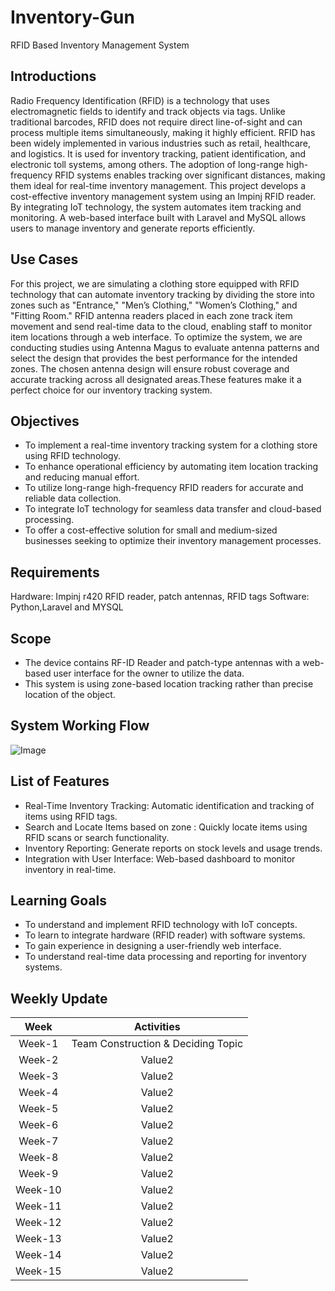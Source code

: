 # Inventory-Gun
RFID Based Inventory Management System

## Introductions
Radio Frequency Identification (RFID) is a technology that uses electromagnetic fields to identify and track objects via tags. Unlike traditional barcodes, RFID does not require direct line-of-sight and can process multiple items simultaneously, making it highly efficient.
RFID has been widely implemented in various industries such as retail, healthcare, and logistics. It is used for inventory tracking, patient identification, and electronic toll systems, among others. The adoption of long-range high-frequency RFID systems enables tracking over significant distances, making them ideal for real-time inventory management.
This project develops a cost-effective inventory management system using an Impinj RFID reader. By integrating IoT technology, the system automates item tracking and monitoring. A web-based interface built with Laravel and MySQL allows users to manage inventory and generate reports efficiently.

## Use Cases
For this project, we are simulating a clothing store equipped with RFID technology that can automate inventory tracking by dividing the store into zones such as "Entrance," "Men’s Clothing," "Women’s Clothing," and "Fitting Room." RFID antenna readers placed in each zone track item movement and send real-time data to the cloud, enabling staff to monitor item locations through a web interface. To optimize the system, we are conducting studies using Antenna Magus to evaluate antenna patterns and select the design that provides the best performance for the intended zones. The chosen antenna design will ensure robust coverage and accurate tracking across all designated areas.These features make it a perfect choice for our inventory tracking system.
 


## Objectives
- To implement a real-time inventory tracking system for a clothing store using RFID technology.
- To enhance operational efficiency by automating item location tracking and reducing manual effort.
- To utilize long-range high-frequency RFID readers for accurate and reliable data collection.
- To integrate IoT technology for seamless data transfer and cloud-based processing.
- To offer a cost-effective solution for small and medium-sized businesses seeking to optimize their inventory management processes.

## Requirements
Hardware: Impinj r420  RFID reader, patch antennas, RFID tags
Software: Python,Laravel and MYSQL

## Scope
- The device contains RF-ID Reader and patch-type antennas with a web-based user interface for the owner to utilize the data.
- This system is using zone-based location tracking rather than precise location of the object.

## System Working Flow
![Image](https://github.com/user-attachments/assets/15448d56-50b2-4863-a1f1-1e8e22d92ae8)

## List of Features
- Real-Time Inventory Tracking: Automatic identification and tracking of items using RFID tags.
- Search and Locate Items based on zone : Quickly locate items using RFID scans or search functionality.
- Inventory Reporting: Generate reports on stock levels and usage trends.
- Integration with User Interface: Web-based dashboard to monitor inventory in real-time.

## Learning Goals
- To understand and implement RFID technology with IoT concepts.
- To learn to integrate hardware (RFID reader) with software systems.
- To gain experience in designing a user-friendly web interface.
- To understand real-time data processing and reporting for inventory systems.

## Weekly Update 
| 	Week	 | 	Activities	 | 	
| 	:---:	 | 	:-----:	 | 
| 	Week-1	| 	Team Construction & Deciding Topic	| 	
| 	Week-2	| 	Value2	| 	
| 	Week-3	| 	Value2	| 
| 	Week-4	| 	Value2	| 	
| 	Week-5	| 	Value2	|
| 	Week-6	| 	Value2	|
| 	Week-7	| 	Value2	| 	
| 	Week-8	| 	Value2	| 
| 	Week-9	| 	Value2	| 	
| 	Week-10	| 	Value2	|
| 	Week-11	| 	Value2	|
| 	Week-12	| 	Value2	| 
| 	Week-13	| 	Value2	| 	
| 	Week-14	| 	Value2	|
| 	Week-15	| 	Value2	|
